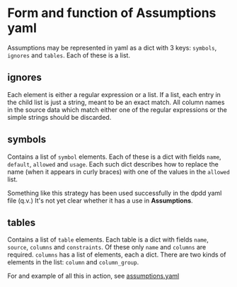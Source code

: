 Form and function of Assumptions yaml
=====================================

Assumptions may be represented in yaml as a dict with 3 keys: `symbols`,
`ignores` and `tables`.  Each of these is a list.  

ignores
-------
Each element is either a regular expression or a list.  If a list, each
entry in the child list is just a string, meant to be an exact match.
All column names in the source data which match either one of the regular
expressions or the simple strings should be discarded.

symbols
-------
Contains a list of `symbol` elements.  Each of these is a dict with fields
`name`, `default`, `allowed` and `usage`.   Each such dict describes how 
to replace the name (when it appears in curly braces) with one of the values in
the `allowed` list.

Something like this strategy has been used successfully in the dpdd yaml 
file (q.v.)  It's not yet clear whether it has a use in **Assumptions**.

tables
------ 
Contains a list of `table` elements. Each table is a dict with fields
`name`, `source`, `columns` and `constraints`.  Of these only `name` and 
`columns` are required.  `columns` has a list of elements, each a dict. 
There are two kinds of elements in the list: `column` and `column_group`.

For and example of all this in action, see 
[assumptions.yaml](../test/assumptions.yaml)
